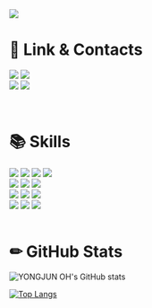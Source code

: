 <img src="https://capsule-render.vercel.app/api?type=Waving&height=180&text=Welcome%20to%20YONGJUN%20OH's%20GitHub&fontSize=40&fontColor=FFFFFF&fontAlignY=30&desc=Network,%20Server%20Manager&descAlignY=45&color=0:BB91E3,100:8A2BE2" />

# 🔗 Link & Contacts
<a href="https://instagram.com/55._.yong"><img src="https://img.shields.io/badge/instagram-E4405F?style=for-the-badge&logo=instagram&logoColor=white"></a>
<a href="https://velog.io/@55_coding"><img src="https://img.shields.io/badge/velog-20C997?style=for-the-badge&logo=velog&logoColor=white"></a>
<br>
<a href="mailto:dhdydwns988@gmail.com"><img src="https://img.shields.io/badge/gmail-EA4335?style=for-the-badge&logo=gmail&logoColor=white"></a>
<a href="mailto:rmdir@kakao.com"><img src="https://img.shields.io/badge/kakao-FFCD00?style=for-the-badge&logo=kakao&logoColor=black"></a>

<br>

# 📚 Skills
<div>
  <img src="https://img.shields.io/badge/c-A8B9CC?style=for-the-badge&logo=C&logoColor=black">
  <img src="https://img.shields.io/badge/c_sharp-239120?style=for-the-badge&logo=csharp&logoColor=white">
  <img src="https://img.shields.io/badge/java-007396?style=for-the-badge&logo=java&logoColor=white">
  <img src="https://img.shields.io/badge/python-3776AB?style=for-the-badge&logo=python&logoColor=white">
  <br>
  <img src="https://img.shields.io/badge/html-E34F26?style=for-the-badge&logo=html5&logoColor=white">
  <img src="https://img.shields.io/badge/css-1572B6?style=for-the-badge&logo=css3&logoColor=white">
  <img src="https://img.shields.io/badge/javascript-F7DF1E?style=for-the-badge&logo=javascript&logoColor=black">
  <br>
  <img src="https://img.shields.io/badge/Linux-FCC624?style=for-the-badge&logo=linux&logoColor=black">
  <img src="https://img.shields.io/badge/windows%20server-0078D4?style=for-the-badge&logo=windows&logoColor=white">
  <img src="https://img.shields.io/badge/cisco%20networking-1BA0D7?style=for-the-badge&logo=cisco&logoColor=white">
  <br>
  <img src="https://img.shields.io/badge/github-181717?style=for-the-badge&logo=github&logoColor=white">
  <img src="https://img.shields.io/badge/git-F05032?style=for-the-badge&logo=git&logoColor=white">
  <img src="https://img.shields.io/badge/Oracle-F80000?style=for-the-badge&logo=Oracle&logoColor=white">
</div>
<br>

# ✏ GitHub Stats
![YONGJUN OH's GitHub stats](https://github-readme-stats.vercel.app/api?username=55yong?count_private=true&show_icons=true&theme=transparent)

[![Top Langs](https://github-readme-stats.vercel.app/api/top-langs/?username=55yong)](https://github.com/anuraghazra/github-readme-stats)
